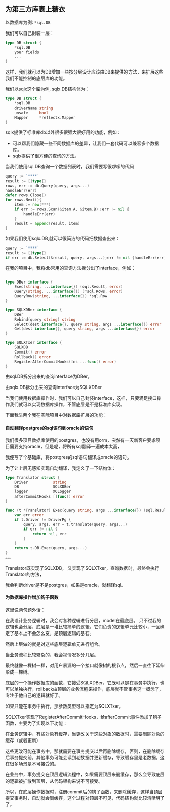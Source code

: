 ## 为第三方库裹上糖衣

以数据库为例: `*sql.DB`

我们可以自己封装一层：

```go
type DB struct {
    *sql.DB
    your fields
    ...
}
```

这样，我们就可以为DB增加一些按分层设计应该由DB来提供的方法，来扩展这些我们不能控制的底层库的功能。

我们以sqlx这个库为例, sqlx.DB结构体为：

```go
type DB struct {
	*sql.DB
	driverName string
	unsafe     bool
	Mapper     *reflectx.Mapper
}
```

sqlx提供了标准库db以外很多很强大很好用的功能，例如：
- 可以帮我们隐藏一些不同数据库的差异，让我们一套代码可以兼容多个数据库。
- sqlx提供了很方便的查询的方法。

当我们使用sql.DB查询一个数据列表时，我们需要写很啰嗦的代码

```go
query := `****`
result := []type{}
rows, err := db.Query(query, args...)
handleErr(err)
defer rows.Close()
for rows.Next(){
    item := new(***)
    if err := rows.Scan(&item.A, &item.B)；err != nil {
        handleErr(err)
    }
    result = append(result, item)
}
```

如果我们使用sqlx.DB,就可以很简洁的代码把数据查出来：

```go
query := `****`
result := []type{}
if err := db.Select(&result, query, args...);err != nil {handleErr(err)}

```
在我的项目中，我将db常用的查询方法拆分出了interface，例如：



```go

type DBer interface {
	Exec(string, ...interface{}) (sql.Result, error)
	Query(string, ...interface{}) (*sql.Rows, error)
	QueryRow(string, ...interface{}) *sql.Row
}

type SQLXDBer interface {
	DBer
	Rebind(query string) string
	Select(dest interface{}, query string, args ...interface{}) error
	Get(dest interface{}, query string, args ...interface{}) error
}

type SQLXTxer interface {
	SQLXDB
	Commit() error
	Rollback() error
	RegisterAfterCommitHooks(fns ...func() error)
}
```


由sql.DB拆分出来的查询interface为DBer，

由sqlx.DB拆分出来的查询interface为SQLXDBer

当我们使用数据库操作时，我们可以自己封装interface，这样，只要满足接口操作我们就可以实现数据库操作，不管底层是不是标准库实现。


下面我举两个我在实际项目中对数据库扩展的功能：

#### 自动翻译postgres的sql语句到oracle的语句

我们很多项目数据库使用的postgres，也没有用orm，突然有一天新客户要求项目需要支持oracle，但是呢，将所有sql翻译一遍成本太高，

我便写了个基础库，将postgres的sql语句翻译成oracle的语句。

为了让上层无感知实现自动翻译，我定义了一下结构体：
```go
type Translator struct {
	Driver           string
	DB               SQLXDBer
	logger           XOLogger
	afterCommitHooks []func() error
}

func (t *Translator) Exec(query string, args ...interface{}) (sql.Result, error) {
	var err error
	if t.Driver != DriverPg {
		query, args, err = t.translate(query, args...)
		if err != nil {
			return nil, err
		}
	}
	return t.DB.Exec(query, args...)
}
。。。
```
Translator既实现了SQLXDB， 又实现了SQLXTxer，查询数据时，最终会执行Translator的方法，

我会判断driver是不是postgres，如果是oracle，就翻译sql。


#### 为数据库操作增加钩子函数

这里说两句题外话：

在我设计业务逻辑时，我会对各种逻辑进行分层，model在最底层。
只不过我的逻辑也会分层，底层是一堆比较简单的逻辑，它们负责的逻辑单元比较小，一旦确定了基本上不会怎么变，是顶层逻辑的基石。

然后上层做的就是对这些底层逻辑单元进行组合。

当业务流程比较繁杂的，我会视情况多分几层。

最终就像一棵树一样，对用户暴漏的一个接口就像树的根节点，然后一直往下延伸形成一棵树。

底层的一个操作数据库的函数，它接受SQLXDBer，它既可以是在事务中执行，也可以单独执行，rollback由顶层的业务流程来操作，底层就不管事务这一概念了，专注于他自己的逻辑就好了。

如果只能在事务中执行，那参数类型可以指定为SQLXTxer。



SQLXTxer实现了RegisterAfterCommitHooks，给afterCommit事件添加了钩子函数，主要为了实现以下功能：

在业务逻辑中，有些对象有缓存，当更改关于这些对象的数据时，需要删除对象的缓存（或者更新）

这些更改可能在事务中，那就需要在事务提交以后再删除缓存，否则，在删除缓存后事务提交前，其他事务可能会读到老数据并更新缓存，导致缓存里是老数据，这在很多场景是不可接受的。

在业务中，事务提交在顶层逻辑流程中，如果需要顶层来删缓存，那么会导致底层的逻辑被扩散到顶层，从代码架构来说不可接受。

所以，在底层操作数据时，注册commit后的钩子函数，来删除缓存，这样当顶层提交事务时，自动就会删缓存，这个过程对顶层不可见，代码结构就比较清晰明了了。
